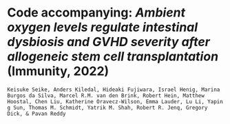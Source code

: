 # Code accompanying: *Ambient oxygen levels regulate intestinal dysbiosis and GVHD severity after allogeneic stem cell transplantation* (Immunity, 2022)
    Keisuke Seike, Anders Kiledal, Hideaki Fujiwara, Israel Henig, Marina Burgos da Silva, Marcel R.M. van den Brink, Robert Hein, Matthew Hoostal, Chen Liu, Katherine Oravecz-Wilson, Emma Lauder, Lu Li, Yapin g Sun, Thomas M. Schmidt, Yatrik M. Shah, Robert R. Jenq, Gregory Dick, & Pavan Reddy